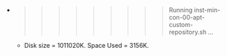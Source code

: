 * >>>>>>>>> Running inst-min-con-00-apt-custom-repository.sh ...
  * Disk size = 1011020K. Space Used = 3156K.
